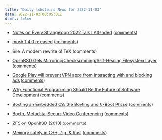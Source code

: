 ```yaml
---
title: "Daily lobste.rs News for 2022-11-03"
date: 2022-11-03T00:05:01Z
draft: false
---
```






- [Notes on Every Strangeloop 2022 Talk I Attended](https://www.hillelwayne.com/post/strangeloop-22/)
  ([comments](https://lobste.rs/s/2mljml/notes_on_every_strangeloop_2022_talk_i))



- [mosh 1.4.0 released](https://mosh.org/mosh-1.4.0-released.html)
  ([comments](https://lobste.rs/s/dlkvvs/mosh_1_4_0_released))



- [Sile: A modern rewrite of TeX](https://sile-typesetter.org/)
  ([comments](https://lobste.rs/s/95ammp/sile_modern_rewrite_tex))



- [OpenBSD Gets Mirroring/Checksumming/Self-Healing Filesystem Layer](https://sdadams.org/blog/introducing-muxfs/)
  ([comments](https://lobste.rs/s/w5znzu/openbsd_gets_mirroring_checksumming))



- [Google Play will prevent VPN apps from interacting with and blocking ads](https://mezha.media/en/2022/08/31/google-play-will-prevent-vpn-apps-from-interacting-with-and-blocking-ads/)
  ([comments](https://lobste.rs/s/ezdz2s/google_play_will_prevent_vpn_apps_from))



- [Why Functional Programming Should Be the Future of Software Development](https://spectrum.ieee.org/functional-programming)
  ([comments](https://lobste.rs/s/fuwmou/why_functional_programming_should_be))



- [Booting an Embedded OS: the Booting and U-Boot Phase](https://serhack.me/articles/os-embedded-booting-phase-uboot/)
  ([comments](https://lobste.rs/s/axgu0j/booting_embedded_os_booting_u_boot_phase))



- [Booth, Metadata-Secure Video Conferencing](https://booth.video)
  ([comments](https://lobste.rs/s/jtzgsb/booth_metadata_secure_video))



- [ZFS on OpenBSD (2013)](https://flak.tedunangst.com/post/ZFS-on-OpenBSD)
  ([comments](https://lobste.rs/s/k5dwfg/zfs_on_openbsd_2013))



- [Memory safety in C++, Zig, & Rust](https://www.youtube.com/watch?v=qeiRGbYCD-0)
  ([comments](https://lobste.rs/s/sylcwt/memory_safety_c_zig_rust))


